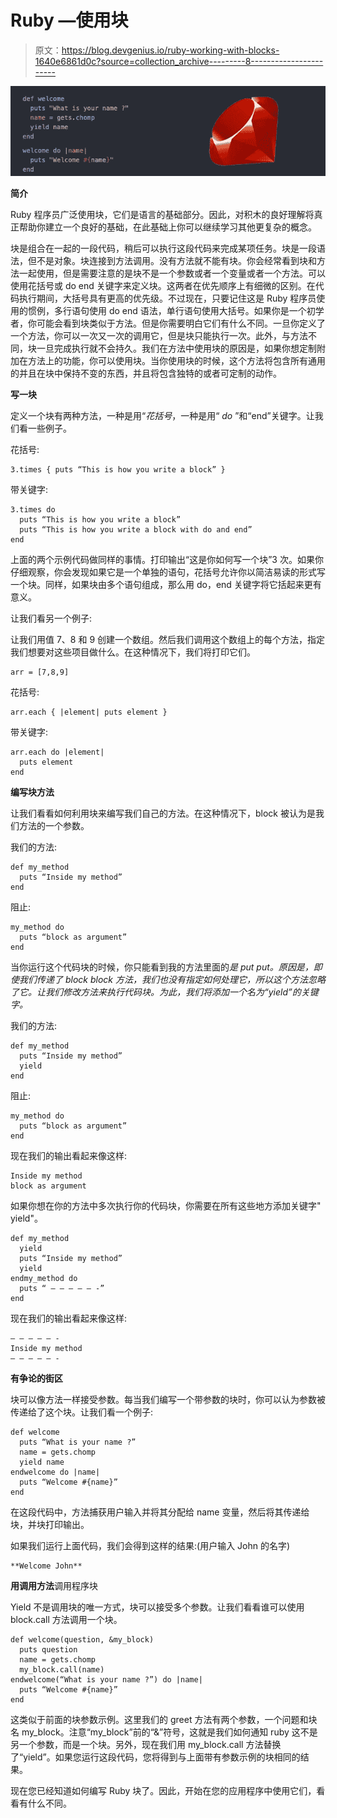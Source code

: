 # Ruby —使用块

> 原文：<https://blog.devgenius.io/ruby-working-with-blocks-1640e6861d0c?source=collection_archive---------8----------------------->

![](img/971672f77eb82b024421ee7f9fbeb510.png)

**简介**

Ruby 程序员广泛使用块，它们是语言的基础部分。因此，对积木的良好理解将真正帮助你建立一个良好的基础，在此基础上你可以继续学习其他更复杂的概念。

块是组合在一起的一段代码，稍后可以执行这段代码来完成某项任务。块是一段语法，但不是对象。块连接到方法调用。没有方法就不能有块。你会经常看到块和方法一起使用，但是需要注意的是块不是一个参数或者一个变量或者一个方法。可以使用花括号或 do end 关键字来定义块。这两者在优先顺序上有细微的区别。在代码执行期间，大括号具有更高的优先级。不过现在，只要记住这是 Ruby 程序员使用的惯例，多行语句使用 do end 语法，单行语句使用大括号。如果你是一个初学者，你可能会看到块类似于方法。但是你需要明白它们有什么不同。一旦你定义了一个方法，你可以一次又一次的调用它，但是块只能执行一次。此外，与方法不同，块一旦完成执行就不会持久。我们在方法中使用块的原因是，如果你想定制附加在方法上的功能，你可以使用块。当你使用块的时候，这个方法将包含所有通用的并且在块中保持不变的东西，并且将包含独特的或者可定制的动作。

**写一块**

定义一个块有两种方法，一种是用“*花括号*，一种是用“ *do* ”和“end”关键字。让我们看一些例子。

花括号:

```
3.times { puts “This is how you write a block” }
```

带关键字:

```
3.times do
  puts “This is how you write a block”
  puts “This is how you write a block with do and end”
end
```

上面的两个示例代码做同样的事情。打印输出“这是你如何写一个块”3 次。如果你仔细观察，你会发现如果它是一个单独的语句，花括号允许你以简洁易读的形式写一个块。同样，如果块由多个语句组成，那么用 do，end 关键字将它括起来更有意义。

让我们看另一个例子:

让我们用值 7、8 和 9 创建一个数组。然后我们调用这个数组上的每个方法，指定我们想要对这些项目做什么。在这种情况下，我们将打印它们。

```
arr = [7,8,9]
```

花括号:

```
arr.each { |element| puts element }
```

带关键字:

```
arr.each do |element|
  puts element
end
```

**编写块方法**

让我们看看如何利用块来编写我们自己的方法。在这种情况下，block 被认为是我们方法的一个参数。

我们的方法:

```
def my_method
  puts “Inside my method”
end
```

阻止:

```
my_method do
  puts “block as argument”
end
```

当你运行这个代码块的时候，你只能看到我的方法里面的*是 put put。原因是，即使我们传递了 block block 方法，我们也没有指定如何处理它，所以这个方法忽略了它。让我们修改方法来执行代码块。为此，我们将添加一个名为“yield”的关键字。*

我们的方法:

```
def my_method
  puts “Inside my method”
  yield
end
```

阻止:

```
my_method do
  puts “block as argument”
end
```

现在我们的输出看起来像这样:

```
Inside my method
block as argument
```

如果你想在你的方法中多次执行你的代码块，你需要在所有这些地方添加关键字" yield"。

```
def my_method
  yield
  puts “Inside my method”
  yield
endmy_method do
  puts “ — — — — — -”
end
```

现在我们的输出看起来像这样:

```
— — — — — -
Inside my method
— — — — — -
```

**有争论的街区**

块可以像方法一样接受参数。每当我们编写一个带参数的块时，你可以认为参数被传递给了这个块。让我们看一个例子:

```
def welcome
  puts “What is your name ?”
  name = gets.chomp
  yield name
endwelcome do |name|
  puts “Welcome #{name}”
end
```

在这段代码中，方法捕获用户输入并将其分配给 name 变量，然后将其传递给块，并块打印输出。

如果我们运行上面代码，我们会得到这样的结果:(用户输入 John 的名字)

```
**Welcome John**
```

**用调用方法**调用程序块

Yield 不是调用块的唯一方式，块可以接受多个参数。让我们看看谁可以使用 block.call 方法调用一个块。

```
def welcome(question, &my_block)
  puts question
  name = gets.chomp
  my_block.call(name)
endwelcome(“What is your name ?”) do |name|
  puts “Welcome #{name}”
end
```

这类似于前面的块参数示例。这里我们的 greet 方法有两个参数，一个问题和块名 my_block。注意“my_block”前的“&”符号，这就是我们如何通知 ruby 这不是另一个参数，而是一个块。另外，现在我们用 my_block.call 方法替换了“yield”。如果您运行这段代码，您将得到与上面带有参数示例的块相同的结果。

现在您已经知道如何编写 Ruby 块了。因此，开始在您的应用程序中使用它们，看看有什么不同。